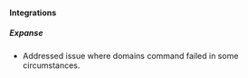 #### Integrations
##### Expanse
- Addressed issue where domains command failed in some circumstances.